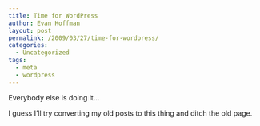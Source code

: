 ```yaml
---
title: Time for WordPress
author: Evan Hoffman
layout: post
permalink: /2009/03/27/time-for-wordpress/
categories:
  - Uncategorized
tags:
  - meta
  - wordpress
---
```

Everybody else is doing it&#8230;

I guess I&#8217;ll try converting my old posts to this thing and ditch the old page.
